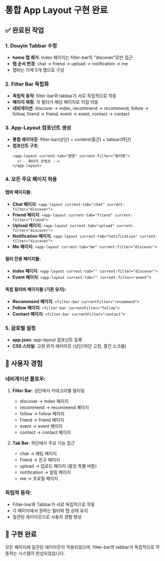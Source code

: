 # 통합 App Layout 구현 완료

## ✅ 완료된 작업

### 1. Douyin Tabbar 수정
- **home 탭 제거**: index 페이지는 filter-bar의 "discover"로만 접근
- **탭 순서 변경**: chat → friend → upload → notification → me
- 탭바는 이제 5개 탭으로 구성

### 2. Filter Bar 독립화
- **독립적 동작**: filter-bar와 tabbar가 서로 독립적으로 작동
- **페이지 매핑**: 각 필터가 해당 페이지로 직접 이동
- **네비게이션**: discover → index, recommend → recommend, follow → follow, friend → friend, event → event, contact → contact

### 3. App-Layout 컴포넌트 생성
- **통합 레이아웃**: filter-bar(상단) + content(중간) + tabbar(하단)
- **컴포넌트 구조**:
  ```
  <app-layout current-tab="탭명" current-filter="필터명">
    <!-- 페이지 콘텐츠 -->
  </app-layout>
  ```

### 4. 모든 주요 페이지 적용
#### 탭바 페이지들:
- **Chat 페이지**: `<app-layout current-tab="chat" current-filter="discover">`
- **Friend 페이지**: `<app-layout current-tab="friend" current-filter="friend">`
- **Upload 페이지**: `<app-layout current-tab="upload" current-filter="discover">`
- **Notification 페이지**: `<app-layout current-tab="notification" current-filter="discover">`
- **Me 페이지**: `<app-layout current-tab="me" current-filter="discover">`

#### 필터 전용 페이지들:
- **Index 페이지**: `<app-layout current-tab="" current-filter="discover">`
- **Event 페이지**: `<app-layout current-tab="" current-filter="event">`

#### 독립 필터바 페이지들 (기존 유지):
- **Recommend 페이지**: `<filter-bar currentFilter="recommend">`
- **Follow 페이지**: `<filter-bar currentFilter="follow">`
- **Contact 페이지**: `<filter-bar currentFilter="contact">`

### 5. 글로벌 설정
- **app.json**: app-layout 컴포넌트 등록
- **CSS 스타일**: 고정 위치 레이아웃 (상단/하단 고정, 중간 스크롤)

## 📱 사용자 경험

### 네비게이션 플로우:
1. **Filter Bar**: 상단에서 카테고리별 필터링
   - discover → index 페이지
   - recommend → recommend 페이지
   - follow → follow 페이지
   - friend → friend 페이지
   - event → event 페이지
   - contact → contact 페이지

2. **Tab Bar**: 하단에서 주요 기능 접근
   - chat → 채팅 페이지
   - friend → 친구 페이지
   - upload → 업로드 페이지 (중앙 특별 버튼)
   - notification → 알림 페이지
   - me → 프로필 페이지

### 독립적 동작:
- Filter-bar와 Tabbar가 서로 독립적으로 작동
- 각 페이지에서 원하는 필터와 탭 상태 유지
- 일관된 레이아웃으로 사용자 경험 향상

## 🎯 구현 완료

모든 페이지에 일관된 레이아웃이 적용되었으며, filter-bar와 tabbar가 독립적으로 작동하는 시스템이 완성되었습니다.

